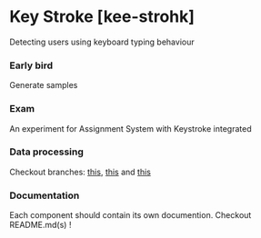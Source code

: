 # Key Stroke [kee-strohk]
Detecting users using keyboard typing behaviour

### Early bird
Generate samples

### Exam
An experiment for Assignment System with Keystroke integrated

### Data processing
Checkout branches: [this](https://github.com/thanhdancer/kee-strohk/tree/haidt4), [this](https://github.com/thanhdancer/kee-strohk/tree/Cong-Tu) and [this](https://github.com/thanhdancer/kee-strohk/tree/thanhdancer)

### Documentation
Each component should contain its own documention. Checkout README.md(s) !